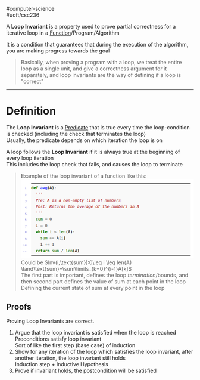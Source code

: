 #computer-science  
#uoft/csc236 

A **Loop Invariant** is a property used to prove partial correctness for a iterative loop in a [Function](../../../Mathematics/MAT235%20Notes/Function.md)/Program/Algorithm

It is a condition that guarantees that during the execution of the algorithm, you are making progress towards the goal

>Basically, when proving a program with a loop, we treat the entire loop as a single unit, and give a correctness argument for it separately, and loop invariants are the way of defining if a loop is "correct"

---
# Definition

The **Loop Invariant** is a [Predicate](Predicate.md) that is true every time the loop-condition is checked (including the check that terminates the loop)  
Usually, the predicate depends on which iteration the loop is on

A loop follows the **Loop Invariant** if it is always true at the beginning of every loop iteration  
	This includes the loop check that fails, and causes the loop to terminate

> Example of the loop invariant of a function like this:  
> 	![Pasted image 20240616180319](attachments/Pasted%20image%2020240616180319.png)  
> Could be $Inv(i,\text{sum}):0\leq i \leq len(A) \land\text{sum}=\sum\limits_{k=0}^{i-1}A[k]$  
> 	The first part is important, defines the loop *termination*/bounds, and then second part defines the value of sum at each point in the loop  
> Defining the current state of sum at every point in the loop

## Proofs
Proving Loop Invariants are correct.
1. Argue that the loop invariant is satisfied when the loop is reached  
	Preconditions satisfy loop invariant  
	Sort of like the first step (base case) of induction
2. Show for any iteration of the loop which satisfies the loop invariant, after another iteration, the loop invariant still holds  
	Induction step + Inductive Hypothesis
3. Prove if invariant holds, the postcondition will be satisfied